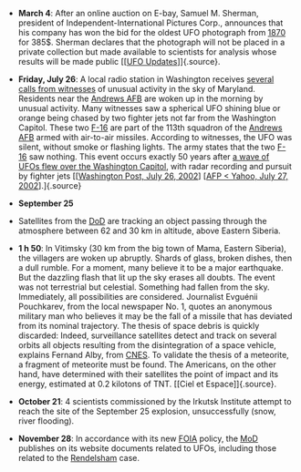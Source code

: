 ﻿

-   **March 4**: After an online auction on E-bay, Samuel M. Sherman, president of Independent-International Pictures Corp., announces that his company has won the bid for the oldest UFO photograph from [1870](1870.html) for 385$. Sherman declares that the photograph will not be placed in a private collection but made available to scientists for analysis whose results will be made public [\[[UFO Updates](http://www.virtuallystrange.net/ufo/updates/2002/mar/m06-023.shtml)\]]{.source}.

-   **Friday, July 26**: A local radio station in Washington receives [several calls from witnesses](http://wtop.com/news/newsdetail.cfm?newsid=584517) of unusual activity in the sky of Maryland. Residents near the [Andrews AFB](AndrewsAFB.html) are woken up in the morning by unusual activity. Many witnesses saw a spherical UFO shining blue or orange being chased by two fighter jets not far from the Washington Capitol. These two [F-16](F16.html) are part of the 113th squadron of the [Andrews AFB](AndrewsAFB.html) armed with air-to-air missiles. According to witnesses, the UFO was silent, without smoke or flashing lights. The army states that the two [F-16](F16.html) saw nothing. This event occurs exactly 50 years after [a wave of UFOs flew over the Washington Capitol](1952-07.html), with radar recording and pursuit by fighter jets [\[[Washington Post, July 26, 2002](http://www.washingtonpost.com/wp-dyn/articles/A8131-2002Jul26.html)\] \[[AFP \< Yahoo, July 27, 2002](http://fr.news.yahoo.com/020727/202/2owyi.html)\].]{.source}

- **September 25**


-   Satellites from the [DoD](DoD.html) are tracking an object passing through the atmosphere between 62 and 30 km in altitude, above Eastern Siberia.

-   **1 h 50**: In Vitimsky (30 km from the big town of Mama, Eastern Siberia), the villagers are woken up abruptly. Shards of glass, broken dishes, then a dull rumble. For a moment, many believe it to be a major earthquake. But the dazzling flash that lit up the sky erases all doubts. The event was not terrestrial but celestial. Something had fallen from the sky. Immediately, all possibilities are considered. Journalist Evguénii Pouchkarev, from the local newspaper No. 1, quotes an anonymous military man who believes it may be the fall of a missile that has deviated from its nominal trajectory. The thesis of space debris is quickly discarded: Indeed, surveillance satellites detect and track on several orbits all objects resulting from the disintegration of a space vehicle, explains Fernand Alby, from [CNES](CNES.html). To validate the thesis of a meteorite, a fragment of meteorite must be found. The Americans, on the other hand, have determined with their satellites the point of impact and its energy, estimated at 0.2 kilotons of TNT. [\[Ciel et Espace\]]{.source}.


-   **October 21**: 4 scientists commissioned by the Irkutsk Institute attempt to reach the site of the September 25 explosion, unsuccessfully (snow, river flooding).


-   **November 28**: In accordance with its new [FOIA](FOIA.html) policy, the [MoD](MoD.html) publishes on its website documents related to UFOs, including those related to the [Rendelsham](Bentwaters.html) case.
